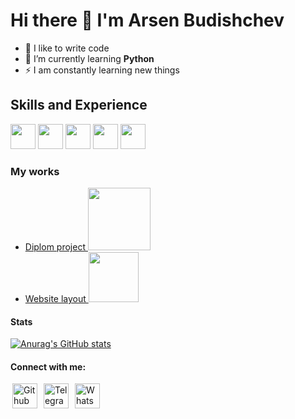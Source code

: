 # Hi there 👋 I'm Arsen Budishchev

- 💪 I like to write code 
- 🌱 I’m currently learning **Python**
- ⚡ I am constantly learning new things

## Skills and Experience
[<image width="40px" src="logo/python-svgrepo-com.svg"/>](https://www.python.org)
[<image width="40px" src="logo/postgresql-svgrepo-com.svg"/>](https://www.postgresql.org)
[<image width="40px" src="logo/git.svg"/>](https://git-scm.com/)
[<image width="40px" src="logo/html-5-logo-svgrepo-com.svg"/>](https://www.w3.org/html/)
[<image width="40px" src="logo/css-3-svgrepo-com.svg"/>](https://www.w3schools.com/css/)

### My works
- [Diplom project <image width="100" src="logo/Netology_logo.svg"/>](https://github.com/steelykt/VKinder)
- [Website layout <image width="80" src="logo/codepen-official.svg"/>](https://codepen.io/steelykt)

#### Stats
[![Anurag's GitHub stats](https://github-readme-stats.vercel.app/api?username=steelykt)](https://github.com/anuraghazra/github-readme-stats)

#### Connect with me:
[<image alt="Github" width="40" hspace="3" src="logo/github-142-svgrepo-com.svg"/>](https://github.com/steelykt)
[<image alt="Telegram" width="40" hspace="3" src="logo/telegram.svg"/>](https://t.me/ArsenBud)
[<image alt="WhatsApp" width="40" hspace="3" src="logo/WhatsApp_logo-color-vertical.svg"/>](https://api.whatsapp.com/send?phone=79248608666)

